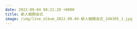 ```yaml
---
date: 2022-09-04 08:21:28 +0000
title: 新人戦開会式
image: /img/line_album_2022.09.04-新人戦開会式_240305_1.jpg
---
```

